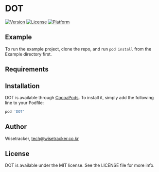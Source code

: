 # DOT

[![Version](https://img.shields.io/cocoapods/v/DOT.svg?style=flat)](https://cocoapods.org/pods/DOT)
[![License](https://img.shields.io/cocoapods/l/DOT.svg?style=flat)](https://cocoapods.org/pods/DOT)
[![Platform](https://img.shields.io/cocoapods/p/DOT.svg?style=flat)](https://cocoapods.org/pods/DOT)

## Example

To run the example project, clone the repo, and run `pod install` from the Example directory first.

## Requirements

## Installation

DOT is available through [CocoaPods](https://cocoapods.org). To install
it, simply add the following line to your Podfile:

```ruby
pod 'DOT'
```

## Author

Wisetracker, tech@wisetracker.co.kr

## License

DOT is available under the MIT license. See the LICENSE file for more info.
